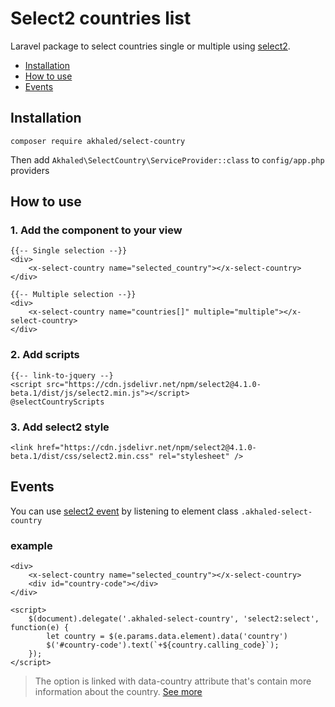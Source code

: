 # Select2 countries list <!-- omit in toc -->

Laravel package to select countries single or multiple using [select2](https://select2.org/).

- [Installation](#installation)
- [How to use](#how-to-use)
- [Events](#events)

## Installation

`composer require akhaled/select-country`

Then add `Akhaled\SelectCountry\ServiceProvider::class` to `config/app.php` providers

## How to use

### 1. Add the component to your view <!-- omit in toc -->

```blade
{{-- Single selection --}}
<div>
    <x-select-country name="selected_country"></x-select-country>
</div>

{{-- Multiple selection --}}
<div>
    <x-select-country name="countries[]" multiple="multiple"></x-select-country>
</div>
```

### 2. Add scripts <!-- omit in toc -->

```blade
{{-- link-to-jquery --}
<script src="https://cdn.jsdelivr.net/npm/select2@4.1.0-beta.1/dist/js/select2.min.js"></script>
@selectCountryScripts
```

### 3. Add select2 style <!-- omit in toc -->

```blade
<link href="https://cdn.jsdelivr.net/npm/select2@4.1.0-beta.1/dist/css/select2.min.css" rel="stylesheet" />
```

## Events

You can use [select2 event](https://select2.org/programmatic-control/events) by listening to element class `.akhaled-select-country`

### example <!-- omit in toc -->

```blade
<div>
    <x-select-country name="selected_country"></x-select-country>
    <div id="country-code"></div>
</div>

<script>
    $(document).delegate('.akhaled-select-country', 'select2:select', function(e) {
        let country = $(e.params.data.element).data('country')
        $('#country-code').text(`+${country.calling_code}`);
    });
</script>
```

> The option is linked with data-country attribute that's contain more information about the country. [See more](https://github.com/rinvex/countries)
